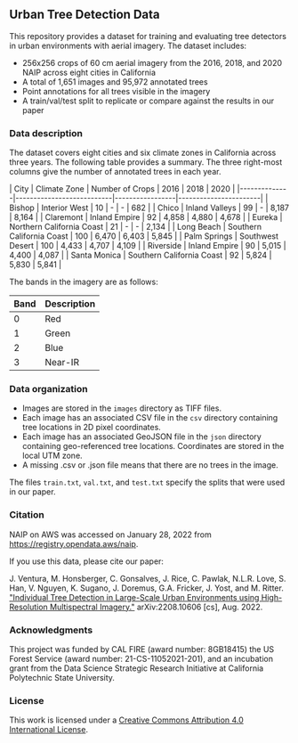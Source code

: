 ## Urban Tree Detection Data ##

This repository provides a dataset for training and evaluating tree detectors in urban environments with aerial imagery.  The dataset includes:

* 256x256 crops of 60 cm aerial imagery from the 2016, 2018, and 2020 NAIP across eight cities in California
* A total of 1,651 images and 95,972 annotated trees 
* Point annotations for all trees visible in the imagery
* A train/val/test split to replicate or compare against the results in our paper

### Data description ###

The dataset covers eight cities and six climate zones in California across three years.  The following table provides a summary.  The three right-most columns give the number of annotated trees in each year.

| City         | Climate Zone              | Number of Crops |  2016 |  2018 |  2020 |
|--------------|---------------------------|-----------------|-----------------------|
| Bishop       | Interior West             |              10 |     - |     - |   682 |
| Chico        | Inland Valleys            |              99 |     - | 8,187 | 8,164 |
| Claremont    | Inland Empire             |              92 | 4,858 | 4,880 | 4,678 |
| Eureka       | Northern California Coast |              21 |     - |     - | 2,134 |
| Long Beach   | Southern California Coast |             100 | 6,470 | 6,403 | 5,845 |
| Palm Springs | Southwest Desert          |             100 | 4,433 | 4,707 | 4,109 |
| Riverside    | Inland Empire             |              90 | 5,015 | 4,400 | 4,087 |
| Santa Monica | Southern California Coast |              92 | 5,824 | 5,830 | 5,841 |

The bands in the imagery are as follows:

| Band | Description |
|------|-------------|
|    0 | Red         |
|    1 | Green       |
|    2 | Blue        |
|    3 | Near-IR     |

### Data organization ###

* Images are stored in the `images` directory as TIFF files.
* Each image has an associated CSV file in the `csv` directory containing tree locations in 2D pixel coordinates.
* Each image has an associated GeoJSON file in the `json` directory containing geo-referenced tree locations.  Coordinates are stored in the local UTM zone.
* A missing .csv or .json file means that there are no trees in the image.

The files `train.txt`, `val.txt`, and `test.txt` specify the splits that were used in our paper.

### Citation ###

NAIP on AWS was accessed on January 28, 2022 from https://registry.opendata.aws/naip.

If you use this data, please cite our paper:

J. Ventura, M. Honsberger, C. Gonsalves, J. Rice, C. Pawlak, N.L.R. Love, S. Han, V. Nguyen, K. Sugano, J. Doremus, G.A. Fricker, J. Yost, and M. Ritter. ["Individual Tree Detection in Large-Scale Urban Environments using High-Resolution Multispectral Imagery."](https://doi.org/10.48550/arXiv.2208.10607)  arXiv:2208.10606 [cs], Aug. 2022.

### Acknowledgments ###

This project was funded by CAL FIRE (award number: 8GB18415) the US Forest Service (award number: 21-CS-11052021-201), and an incubation grant from the Data Science Strategic Research Initiative at California Polytechnic State University.

### License ###

This work is licensed under a [Creative Commons Attribution 4.0 International License](http://creativecommons.org/licenses/by/4.0/).
